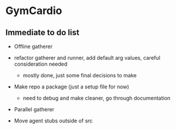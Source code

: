# GymCardio

## Immediate to do list
* Offline gatherer

* refactor gatherer and runner, add default arg values, careful consideration needed
    * mostly done, just some final decisions to make

* Make repo a package (just a setup file for now)
    * need to debug and make cleaner, go through documentation

* Parallel gatherer

* Move agent stubs outside of src